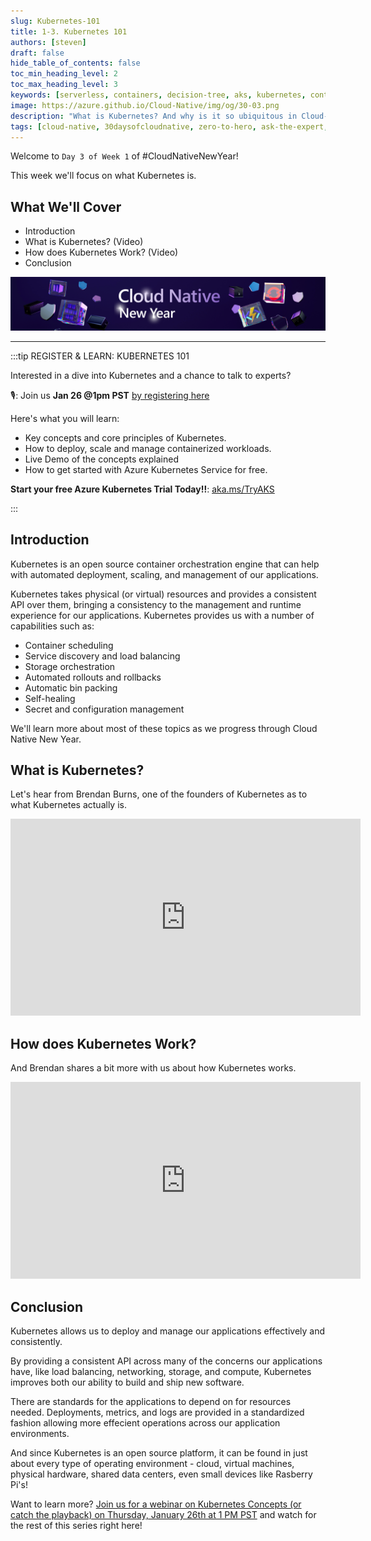 ```yaml
---
slug: Kubernetes-101
title: 1-3. Kubernetes 101
authors: [steven]
draft: false
hide_table_of_contents: false
toc_min_heading_level: 2
toc_max_heading_level: 3
keywords: [serverless, containers, decision-tree, aks, kubernetes, container-apps]
image: https://azure.github.io/Cloud-Native/img/og/30-03.png
description: "What is Kubernetes? And why is it so ubiquitous in Cloud-native solutions?" 
tags: [cloud-native, 30daysofcloudnative, zero-to-hero, ask-the-expert, azure-kubernetes-service]
---
```


<head>
  <meta name="twitter:url" 
    content="https://azure.github.io/Cloud-Native/cnny-2023/kubernetes-101" />
  <meta name="twitter:title" 
    content="Kubernetes 101" />
  <meta name="twitter:description" 
    content="What is Kubernetes? And why is it so ubiquitous in Cloud-native solutions?" />
  <meta name="twitter:image" 
    content="https://azure.github.io/Cloud-Native/img/og/30-03.png" />
  <meta name="twitter:card" content="summary_large_image" />
  <meta name="twitter:creator" 
    content="@stevenmurawski" />
  <meta name="twitter:site" content="@stevenmurawski" /> 
  <link rel="canonical" 
    href="https://azure.github.io/Cloud-Native/cnny-2023/kubernetes-101" />
</head>

Welcome to `Day 3 of Week 1` of #CloudNativeNewYear!

This week we'll focus on what Kubernetes is.

## What We'll Cover
 * Introduction
 * What is Kubernetes? (Video)
 * How does Kubernetes Work? (Video)
 * Conclusion

![](./../../static/img/cnny23/hero-banner.png)

---

:::tip REGISTER & LEARN: KUBERNETES 101

Interested in a dive into Kubernetes and a chance to talk to experts? 

🎙: Join us **Jan 26 @1pm PST** 
[by registering here](https://info.microsoft.com/ww-landing-a-quickstart-guide-to-kubernetes-concepts.html?WT.mc_id=containers-84290-stmuraws)

Here's what you will learn:
 * Key concepts and core principles of Kubernetes.
 * How to deploy, scale and manage containerized workloads.
 * Live Demo of the concepts explained
 * How to get started with Azure Kubernetes Service for free.

**Start your free Azure Kubernetes Trial Today!!**: [aka.ms/TryAKS](https://aka.ms/TryAKS)

:::

## Introduction

Kubernetes is an open source container orchestration engine that can help with automated deployment, scaling, and management of our applications.

Kubernetes takes physical (or virtual) resources and provides a consistent API over them, bringing a consistency to the management and runtime experience for our applications.  Kubernetes provides us with a number of capabilities such as:

* Container scheduling
* Service discovery and load balancing
* Storage orchestration
* Automated rollouts and rollbacks
* Automatic bin packing
* Self-healing
* Secret and configuration management

We'll learn more about most of these topics as we progress through Cloud Native New Year.

## What is Kubernetes?

Let's hear from Brendan Burns, one of the founders of Kubernetes as to what Kubernetes actually is.

<iframe width="560" height="315" src="https://www.youtube.com/embed/q1PcAawa4Bg" title="YouTube video player" frameborder="0" allow="accelerometer; autoplay; clipboard-write; encrypted-media; gyroscope; picture-in-picture; web-share" allowfullscreen></iframe>

## How does Kubernetes Work?

And Brendan shares a bit more with us about how Kubernetes works.

<iframe width="560" height="315" src="https://www.youtube.com/embed/daVUONZqn88" title="YouTube video player" frameborder="0" allow="accelerometer; autoplay; clipboard-write; encrypted-media; gyroscope; picture-in-picture; web-share" allowfullscreen></iframe>

## Conclusion

Kubernetes allows us to deploy and manage our applications effectively and consistently. 

By providing a consistent API across many of the concerns our applications have, like load balancing, networking, storage, and compute, Kubernetes improves both our ability to build and ship new software. 

There are standards for the applications to depend on for resources needed. Deployments, metrics, and logs are provided in a standardized fashion allowing more effecient operations across our application environments. 

And since Kubernetes is an open source platform, it can be found in just about every type of operating environment - cloud, virtual machines, physical hardware, shared data centers, even small devices like Rasberry Pi's!

Want to learn more?  [Join us for a webinar on Kubernetes Concepts (or catch the playback) on Thursday, January 26th at 1 PM PST](https://info.microsoft.com/ww-landing-a-quickstart-guide-to-kubernetes-concepts.html?WT.mc_id=containers-84290-stmuraws) and watch for the rest of this series right here!